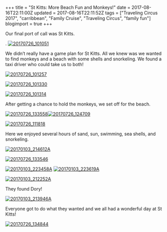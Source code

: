 +++
title = "St Kitts: More Beach Fun and Monkeys!"
date = 2017-08-16T22:11:00Z
updated = 2017-08-16T22:11:52Z
tags = ["Traveling Circus 2017", "carribbean", "Family Cruise", "Traveling Circus", "family fun"]
blogimport = true 
+++

Our final port of call was St Kitts.

. [![20170726_101051](https://lh3.googleusercontent.com/-5gHYEo37FUA/WZT7Ud7Yk8I/AAAAAAAACfg/onzuStYplR4au1I8GThsxCH6wxLr1JOBACHMYCw/20170726_1010512?imgmax=800 "20170726_101051")](https://lh3.googleusercontent.com/-TVdbFiie_F4/WZT7TTyIzEI/AAAAAAAACfc/LnYVwmmKmy0PoTQ9vGDG6VwVAYsTT-M_gCHMYCw/s1600-h/20170726_1010514) 

We didn’t really have a game plan for St Kitts.  All we knew was we wanted to find monkeys and a beach with some shells and snorkeling.  We found a taxi driver who could take us to both!

[![20170726_101257](https://lh3.googleusercontent.com/-VfVokQumLtA/WZT7U3qfv3I/AAAAAAAACfo/Lq1YegqycR8JlUVyFaxNCk_7wIIFiIPjACHMYCw/20170726_1012572?imgmax=800 "20170726_101257")](https://lh3.googleusercontent.com/-YcxOQjUZbk8/WZT7UnRRdEI/AAAAAAAACfk/MIfvyhtfiywWmT0eUAzHyBdeUDXcMCEdwCHMYCw/s1600-h/20170726_1012574) 

[![20170726_101330](https://lh3.googleusercontent.com/-UEg9SDgIQDo/WZT7VfT7LjI/AAAAAAAACfw/Uq4NnzFhPicatGTqH89ukYPWnENrAPZIgCHMYCw/20170726_1013306?imgmax=800 "20170726_101330")](https://lh3.googleusercontent.com/-ONGBbJd7bd8/WZT7VGH7_0I/AAAAAAAACfs/qAnbRZ6ftp0l9VxSCnv0eiBXzT3GeUWmACHMYCw/s1600-h/20170726_1013305)

[![20170726_101314](https://lh3.googleusercontent.com/-BRcq7E6uGFM/WZT7Vr71k9I/AAAAAAAACf4/1q10xpNp6SIRU6Aq1SvEHU8Di7RAvBAxwCHMYCw/20170726_1013146?imgmax=800 "20170726_101314")](https://lh3.googleusercontent.com/-K7LI5a-5oBk/WZT7VUsSJgI/AAAAAAAACf0/9fEDQKpMjt8xf0x_c572sJSwJpI-iYCzwCHMYCw/s1600-h/20170726_1013145)

After getting a chance to hold the monkeys, we set off for the beach. 

[![20170726_133558](https://lh3.googleusercontent.com/-9-s-65RrP78/WZT7WOrsBQI/AAAAAAAACgA/H-TWeMACMLYOAn4lpcv2S_R2VBexr9ceQCHMYCw/20170726_1335585?imgmax=800 "20170726_133558")](https://lh3.googleusercontent.com/-9TCodcSscUI/WZT7WF7EHRI/AAAAAAAACf8/wFuZHMNNRJQP6vj71mWI1ueXUE97tPGLACHMYCw/s1600-h/20170726_1335587)[![20170726_124709](https://lh3.googleusercontent.com/-EMBynztPmvI/WZT7Wg0KM0I/AAAAAAAACgI/y-4oXQoaG24LwnDEtL3PdQLFZoiXR_ZAwCHMYCw/20170726_1247092?imgmax=800 "20170726_124709")](https://lh3.googleusercontent.com/-sMWs0ssi494/WZT7WRC7UdI/AAAAAAAACgE/Vgh5C5Mw2DI0aDDotfzpUuOMGjW04gWcwCHMYCw/s1600-h/20170726_1247094)

[![20170726_111818](https://lh3.googleusercontent.com/-eSsQ4chzRR4/WZT7W8ArD_I/AAAAAAAACgM/8WBILQMtjAscirxvB9guIJllsIiUkq9cgCHMYCw/?imgmax=800 "20170726_111818")](https://lh3.googleusercontent.com/-eSsQ4chzRR4/WZT7W8ArD_I/AAAAAAAACgM/8WBILQMtjAscirxvB9guIJllsIiUkq9cgCHMYCw/s1600-h/)

Here we enjoyed several hours of sand, sun, swimming, sea shells, and snorkeling.

[![20170103_214612A](https://lh3.googleusercontent.com/-HZMXspSwiLY/WZT7XW_LV2I/AAAAAAAACgY/1yHfQoJ0ymAMBli7-b-ajkJ4qEbh45EhQCHMYCw/20170103_214612A1%255B5%255D?imgmax=800 "20170103_214612A")](https://lh3.googleusercontent.com/-OHI77PcTlyQ/WZT7XSSdHII/AAAAAAAACgU/DoTIvt42mx0vTYS5uzN_J7ll_0ZXiySugCHMYCw/s1600-h/20170103_214612A1%255B3%255D)

[![20170726_133546](https://lh3.googleusercontent.com/-GEoTz0UGwOk/WZT7XwGalVI/AAAAAAAACgg/zJD8I-kvBrwfWtrVCqqhnubAjpZuEqPogCHMYCw/20170726_1335462?imgmax=800 "20170726_133546")](https://lh3.googleusercontent.com/-XBYXfEtbBqI/WZT7XqbNbOI/AAAAAAAACgc/QIbTYN5AUocL5G-TWNJjFHKQP-cdscDlQCHMYCw/s1600-h/20170726_1335464)

[![20170103_223458A](https://lh3.googleusercontent.com/-SKdM3k02NwM/WZT7YWB1mUI/AAAAAAAACgo/k9OVNO6OD74k6k3fY1WwjZ-gEMW6JUtpQCHMYCw/20170103_223458A2?imgmax=800 "20170103_223458A")](https://lh3.googleusercontent.com/-Hazx_XWGX7s/WZT7YIXuOnI/AAAAAAAACgk/jX4HD0vL4XQcl4nvQfOlxj25t8Av6W2YQCHMYCw/s1600-h/20170103_223458A5) [![20170103_223619A](https://lh3.googleusercontent.com/-hWIfQGxPH0E/WZT7YsrDHRI/AAAAAAAACgw/8zFW5MsK3CI5aX7OfFPF1Hl0NVUhcFpegCHMYCw/20170103_223619A2?imgmax=800 "20170103_223619A")](https://lh3.googleusercontent.com/-psMpXM5nS-Y/WZT7YlIjrTI/AAAAAAAACgs/BY5XNq18U_Yvf0yWAUo1k2jN2RU9NkI6ACHMYCw/s1600-h/20170103_223619A5)

[![20170103_212252A](https://lh3.googleusercontent.com/-n_LD4lVnHuA/WZT7ZH8lQzI/AAAAAAAACg4/BydJwHjpiogcdqBs2HFDI6PGb_P81_KvACHMYCw/20170103_212252A1%255B4%255D?imgmax=800 "20170103_212252A")](https://lh3.googleusercontent.com/-3Z6Z4NVL6cY/WZT7YwQEGCI/AAAAAAAACg0/mpdYqmGrRAI3MvPXaOSgX0qd5yIX0TFwQCHMYCw/s1600-h/20170103_212252A1%255B2%255D)

They found Dory!

[![20170103_213946A](https://lh3.googleusercontent.com/-kwGw81ycK38/WZT7Zn24FKI/AAAAAAAAChA/Vw4gZCs10rIMeJzk7JzmhlWfJENoVhIQACHMYCw/20170103_213946A5?imgmax=800 "20170103_213946A")](https://lh3.googleusercontent.com/--mI-05qArUI/WZT7ZW8jZVI/AAAAAAAACg8/7R_ynN3VBD0CIoo2duQi9p0nsALlnPbMwCHMYCw/s1600-h/20170103_213946A6)

Everyone got to do what they wanted and we all had a wonderful day at St Kitts!

[![20170726_134844](https://lh3.googleusercontent.com/-YHvoE1B6sdY/WZT7Z0RSkhI/AAAAAAAAChI/ojsCfhI0VJIAqpJ9iSp2GHqCAuuyJPoDwCHMYCw/20170726_1348443?imgmax=800 "20170726_134844")](https://lh3.googleusercontent.com/-iSCSsPVDBmo/WZT7Z0Dy0II/AAAAAAAAChE/86A24Iur7NQFsVn35AaXd0zwTtbJ-VldQCHMYCw/s1600-h/20170726_1348445)
